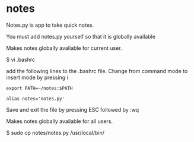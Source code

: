 # notes
Notes.py is app to take quick notes.

You must add notes.py yourself so that it is globally available

Makes notes globally avaliable for current user.

$ vi .bashrc
  
  add the following lines to the .bashrc file.
  Change from command mode to insert mode by pressing i
  
    export PATH=~/notes:$PATH

    alias notes='notes.py'
  
  Save and exit the file by pressing ESC followed by :wq 

Makes notes globally available for all users.

$ sudo cp notes/notes.py /usr/local/bin/
